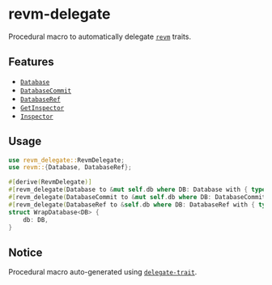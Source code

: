 # revm-delegate

Procedural macro to automatically delegate [`revm`](https://github.com/bluealloy/revm) traits.

## Features

- [`Database`](https://docs.rs/revm/latest/revm/trait.Database.html)
- [`DatabaseCommit`](https://docs.rs/revm/latest/revm/trait.DatabaseCommit.html)
- [`DatabaseRef`](https://docs.rs/revm/latest/revm/trait.DatabaseRef.html)
- [`GetInspector`](GetInspector)
- [`Inspector`](https://docs.rs/revm/latest/revm/trait.Inspector.html)

## Usage

```rust
use revm_delegate::RevmDelegate;
use revm::{Database, DatabaseRef};

#[derive(RevmDelegate)]
#[revm_delegate(Database to &mut self.db where DB: Database with { type Error = DB::Error; })]
#[revm_delegate(DatabaseCommit to &mut self.db where DB: DatabaseCommit)]
#[revm_delegate(DatabaseRef to &self.db where DB: DatabaseRef with { type Error = DB::Error; })]
struct WrapDatabase<DB> {
    db: DB,
}
```

## Notice

Procedural macro auto-generated using [`delegate-trait`](https://github.com/makcandrov/delegate-trait).

